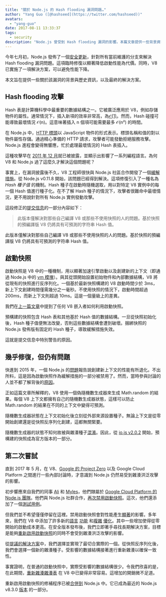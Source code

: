 ```yaml
---
title: "關於 Node.js 的 Hash flooding 漏洞問題…"
author: "Yang Guo ([@hashseed](https://twitter.com/hashseed))"
avatars:
  - "yang-guo"
date: 2017-08-11 13:33:37
tags:
  - security
description: "Node.js 曾受到 Hash flooding 漏洞的影響。本篇文章提供一些背景資料，並解釋 V8 中的解決方案。"
---
```

今年七月初，Node.js 發佈了一個[安全更新](https://nodejs.org/en/blog/vulnerability/july-2017-security-releases/)，針對所有當前維護的分支來解決 Hash flooding 漏洞問題。這項臨時修復以顯著降低啟動性能為代價。同時，V8 已實施了一項解決方案，可以避免性能下降。

<!--truncate-->
本文旨在提供一些關於該漏洞的背景與歷史資訊，以及最終的解決方案。

## Hash flooding 攻擊

Hash 表是計算機科學中最重要的數據結構之一。它被廣泛應用於 V8，例如存儲物件的屬性。通常情況下，插入新項的效率非常高，為[𝒪(1)](https://en.wikipedia.org/wiki/Big_O_notation)。然而，Hash 碰撞可能導致最壞情況 𝒪(n)。這意味著插入 n 個項可能需要最多 𝒪(n²) 的時間。

在 Node.js 中，[HTTP 標頭](https://nodejs.org/api/http.html#http_response_getheaders)以 JavaScript 物件的形式表示。標頭名稱和值的對以物件屬性存儲。通過精心準備的 HTTP 請求，攻擊者可能發動拒絕服務攻擊。Node.js 進程會變得無響應，忙於處理最壞情況的 Hash 表插入。

這種攻擊早在 [2011 年 12 月](https://events.ccc.de/congress/2011/Fahrplan/events/4680.en.html)就已被披露，並顯示出影響了一系列編程語言。為何 V8 和 Node.js 過了這麼久才解決這個問題呢？

事實上，在漏洞披露後不久，V8 工程師很快與 Node.js 社區合作開發了一個[緩解措施](https://github.com/v8/v8/commit/81a0271004833249b4fe58f7d64ae07e79cffe40)。從 Node.js v0.11.8 開始，該問題已經得到解決。這項修復引入了一種名為 _Hash 種子值_ 的機制。Hash 種子在啟動時隨機選取，用以對特定 V8 實例中的每一個 Hash 值進行種子化。在不了解 Hash 種子的情況下，攻擊者很難命中最壞情況，更不用說針對所有 Node.js 實例發動攻擊。

這段修正的[提交信息](https://github.com/v8/v8/commit/81a0271004833249b4fe58f7d64ae07e79cffe40)的一部分內容如下：

> 此版本僅解決對那些自己編譯 V8 或那些不使用快照的人的問題。基於快照的預編譯版 V8 仍將具有可預測的字符串 Hash 值。

此版本僅解決對那些自己編譯 V8 或那些不使用快照的人的問題。基於快照的預編譯版 V8 仍將具有可預測的字符串 Hash 值。

## 啟動快照

啟動快照是 V8 中的一種機制，用以顯著加速引擎啟動以及創建新的上下文（即通過 Node.js 中的 [vm 模塊](https://nodejs.org/api/vm.html)）。與其從頭開始設置初始物件和內部數據結構，V8 將從現有的快照進行反序列化。一個基於最新快照構建的 V8 啟動時間少於 3ms，新上下文創建時間僅需幾分之一毫秒。不使用快照的情況下，啟動時間超過 200ms，而新上下文則超過 10ms。這是一個量級上的差異。

我們在[上一篇文章](/blog/custom-startup-snapshots)中提到了任何 V8 嵌入者如何利用啟動快照。

預構建的快照包含 Hash 表和其他基於 Hash 值的數據結構。一旦從快照初始化後，Hash 種子值便無法改變，否則這些數據結構會遭到破壞。捆綁快照的 Node.js 發佈版有固定的 Hash 種子，導致緩解措施失效。

這就是提交信息中特別警告的原因。

## 幾乎修復，但仍有問題

快進到 2015 年，一個 Node.js 的[問題](https://github.com/nodejs/node/issues/1631)報告說創建新上下文的性能有所退化。不出所料，這是因為啟動快照作為緩解措施的一部分被禁用了。然而，當時參與討論的人並不都了解背後的[原因](https://github.com/nodejs/node/issues/528#issuecomment-71009086)。

正如這篇文章所解釋的，V8 使用一個偽隨機數生成器來生成 Math.random 的結果。每個 V8 上下文都擁有自己的隨機數生成器狀態，這樣可以防止 Math.random 的結果在不同的上下文中變得可預測。

隨機數生成器狀態在上下文初始化後立刻從外部來源設置種子。無論上下文是從零開始創建還是從快照反序列化創建，這都無關緊要。

隨機數生成器的狀態不知何故被與雜湊種子[混淆](https://github.com/nodejs/node/issues/1631#issuecomment-100044148)。因此，從 [io.js v2.0.2](https://github.com/nodejs/node/pull/1679) 開始，預構建的快照成為官方版本的一部分。

## 第二次嘗試

直到 2017 年 5 月，在 V8、[Google 的 Project Zero](https://googleprojectzero.blogspot.com/) 以及 Google Cloud Platform 之間進行一些內部討論時，才意識到 Node.js 仍然易受到雜湊洪泛攻擊的影響。

初步響應來自我們的同事 [Ali](https://twitter.com/ofrobots) 和 [Myles](https://twitter.com/MylesBorins)，他們隸屬於 [Google Cloud Platform 的 Node.js 團隊](https://cloud.google.com/nodejs/)。他們與 Node.js 社群合作，[再次禁用啟動快照](https://github.com/nodejs/node/commit/eff636d8eb7b009c40fb053802c169ba1417293d)。這次，他們還添加了一個[測試用例](https://github.com/nodejs/node/commit/9fedc1f09648ff7cebed65883966f5647686a38a)。

但我們並不希望僅僅停留在這裡。禁用啟動快照會對性能產生[顯著](https://github.com/nodejs/node/issues/14229)的影響。多年來，我們在 V8 中添加了許多新的[語言](/blog/high-performance-es2015) [功能](/blog/webassembly-browser-preview) 和[複雜](/blog/launching-ignition-and-turbofan) [優化](/blog/speeding-up-regular-expressions)。其中一些增加使得從零開始的啟動成本更高。在安全版本發布後，我們立即著手尋找長期解決方案，目標是能夠[重新啟用啟動快照](https://github.com/nodejs/node/issues/14171)的同時不會受到雜湊洪泛攻擊的影響。

從[提議的解決方案](https://docs.google.com/document/d/1br7T3jk5JAJSYaT8eZdQlqrPTDRClheGpRU1-BpY1ss/edit)中，我們選擇並實現了最切合實際的一個。從快照反序列化後，我們會選擇一個新的雜湊種子。受影響的數據結構接著進行重新雜湊以確保一致性。

事實證明，在普通的啟動快照中，實際受影響的數據結構很少。令我們欣喜的是，在此期間，[重新雜湊雜湊表](https://github.com/v8/v8/commit/0e8e0030775518b69eb8522823ea3754e6bddc69) 在 V8 中已變得非常容易。這增加的開銷微不足道。

重新啟用啟動快照的修補程序已被[合併](https://github.com/nodejs/node/commit/2ae2874ae7dfec2c55b5d390d25b6eed9932f78d)[到](https://github.com/nodejs/node/commit/14e4254f68f71a6afaf3ebe16794172b08e68d7b) Node.js 中。它已成為最近的 Node.js v8.3.0 [版本](https://medium.com/the-node-js-collection/node-js-8-3-0-is-now-available-shipping-with-the-ignition-turbofan-execution-pipeline-aa5875ad3367) 的一部分。
